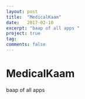 ```yaml
---
layout: post
title:  "MedicalKaam"
date:   2017-02-10
excerpt: "baap of all apps "
project: true
tag:
comments: false
---
```

# MedicalKaam
baap of all apps 
